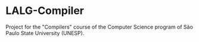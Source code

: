 # LALG-Compiler
Project for the "Compilers" course of the Computer Science program of São Paulo State University (UNESP).
